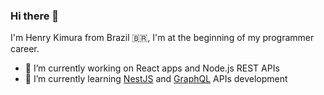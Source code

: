 ### Hi there 👋
I'm Henry Kimura from Brazil 🇧🇷, I'm at the beginning of my programmer career.
- 🔭 I’m currently working on React apps and Node.js REST APIs
- 🌱 I’m currently learning [NestJS](https://nestjs.com/) and [GraphQL](https://graphql.org/) APIs development
<!--
**htkimura/htkimura** is a ✨ _special_ ✨ repository because its `README.md` (this file) appears on your GitHub profile.

Here are some ideas to get you started:

- 🔭 I’m currently working on ...
- 🌱 I’m currently learning ...
- 👯 I’m looking to collaborate on ...
- 🤔 I’m looking for help with ...
- 💬 Ask me about ...
- 📫 How to reach me: ...
- 😄 Pronouns: ...
- ⚡ Fun fact: ...
-->
